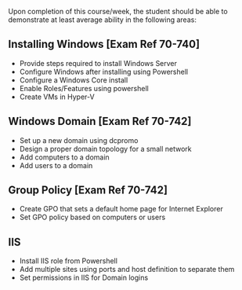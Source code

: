 Upon completion of this course/week, the student should be able to demonstrate at least average ability in the following areas:

## Installing Windows [Exam Ref 70-740]
* Provide steps required to install Windows Server
* Configure Windows after installing using Powershell
* Configure a Windows Core install
* Enable Roles/Features using powershell
* Create VMs in Hyper-V

## Windows Domain [Exam Ref 70-742]
* Set up a new domain using dcpromo
* Design a proper domain topology for a small network
* Add computers to a domain
* Add users to a domain

## Group Policy [Exam Ref 70-742]
* Create GPO that sets a default home page for Internet Explorer
* Set GPO policy based on computers or users

## IIS
* Install IIS role from Powershell
* Add multiple sites using ports and host definition to separate them
* Set permissions in IIS for Domain logins
